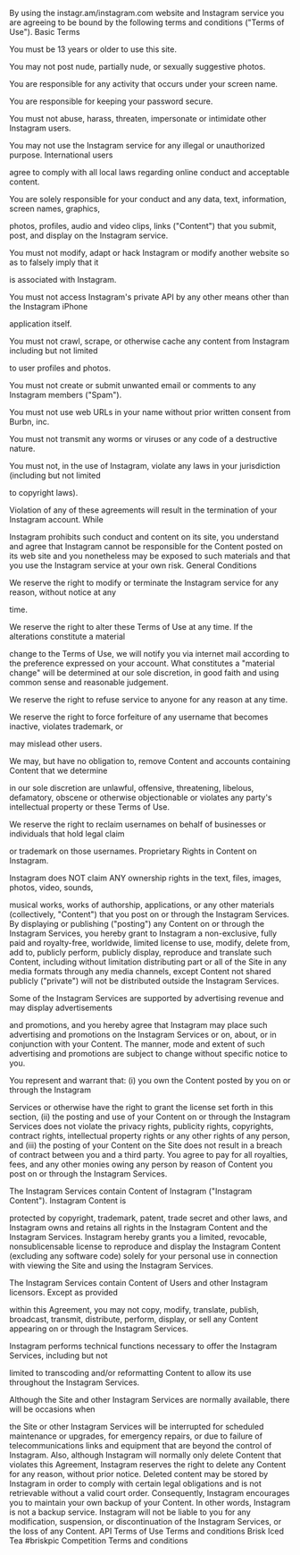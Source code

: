 By using the instagr.am/instagram.com website and Instagram service you are agreeing to be bound by the
following terms and conditions ("Terms of Use").
Basic Terms


You must be 13 years or older to use this site.


You may not post nude, partially nude, or sexually suggestive photos.


You are responsible for any activity that occurs under your screen name.


You are responsible for keeping your password secure.


You must not abuse, harass, threaten, impersonate or intimidate other Instagram users.


You may not use the Instagram service for any illegal or unauthorized purpose. International users


agree to comply with all local laws regarding online conduct and acceptable content.

You are solely responsible for your conduct and any data, text, information, screen names, graphics,

photos, profiles, audio and video clips, links ("Content") that you submit, post, and display on the
Instagram service.

You must not modify, adapt or hack Instagram or modify another website so as to falsely imply that it

is associated with Instagram.

You must not access Instagram's private API by any other means other than the Instagram iPhone

application itself.

You must not crawl, scrape, or otherwise cache any content from Instagram including but not limited

to user profiles and photos.


You must not create or submit unwanted email or comments to any Instagram members ("Spam").


You must not use web URLs in your name without prior written consent from Burbn, inc.


You must not transmit any worms or viruses or any code of a destructive nature.


You must not, in the use of Instagram, violate any laws in your jurisdiction (including but not limited


to copyright laws).

Violation of any of these agreements will result in the termination of your Instagram account. While

Instagram prohibits such conduct and content on its site, you understand and agree that Instagram
cannot be responsible for the Content posted on its web site and you nonetheless may be exposed to
such materials and that you use the Instagram service at your own risk.
General Conditions

We reserve the right to modify or terminate the Instagram service for any reason, without notice at any

time.

We reserve the right to alter these Terms of Use at any time. If the alterations constitute a material

change to the Terms of Use, we will notify you via internet mail according to the preference expressed
on your account. What constitutes a "material change" will be determined at our sole discretion, in
good faith and using common sense and reasonable judgement.


We reserve the right to refuse service to anyone for any reason at any time.


We reserve the right to force forfeiture of any username that becomes inactive, violates trademark, or


may mislead other users.

We may, but have no obligation to, remove Content and accounts containing Content that we determine

in our sole discretion are unlawful, offensive, threatening, libelous, defamatory, obscene or otherwise
objectionable or violates any party's intellectual property or these Terms of Use.

We reserve the right to reclaim usernames on behalf of businesses or individuals that hold legal claim

or trademark on those usernames.
Proprietary Rights in Content on Instagram.

Instagram does NOT claim ANY ownership rights in the text, files, images, photos, video, sounds,

musical works, works of authorship, applications, or any other materials (collectively, "Content") that
you post on or through the Instagram Services. By displaying or publishing ("posting") any Content on
or through the Instagram Services, you hereby grant to Instagram a non-exclusive, fully paid and
royalty-free, worldwide, limited license to use, modify, delete from, add to, publicly perform, publicly
display, reproduce and translate such Content, including without limitation distributing part or all of
the Site in any media formats through any media channels, except Content not shared publicly
("private") will not be distributed outside the Instagram Services.

Some of the Instagram Services are supported by advertising revenue and may display advertisements

and promotions, and you hereby agree that Instagram may place such advertising and promotions on
the Instagram Services or on, about, or in conjunction with your Content. The manner, mode and
extent of such advertising and promotions are subject to change without specific notice to you.

You represent and warrant that: (i) you own the Content posted by you on or through the Instagram

Services or otherwise have the right to grant the license set forth in this section, (ii) the posting and use
of your Content on or through the Instagram Services does not violate the privacy rights, publicity
rights, copyrights, contract rights, intellectual property rights or any other rights of any person, and (iii)
the posting of your Content on the Site does not result in a breach of contract between you and a third
party. You agree to pay for all royalties, fees, and any other monies owing any person by reason of
Content you post on or through the Instagram Services.

The Instagram Services contain Content of Instagram ("Instagram Content"). Instagram Content is

protected by copyright, trademark, patent, trade secret and other laws, and Instagram owns and retains
all rights in the Instagram Content and the Instagram Services. Instagram hereby grants you a limited,
revocable, nonsublicensable license to reproduce and display the Instagram Content (excluding any
software code) solely for your personal use in connection with viewing the Site and using the
Instagram Services.

The Instagram Services contain Content of Users and other Instagram licensors. Except as provided

within this Agreement, you may not copy, modify, translate, publish, broadcast, transmit, distribute,
perform, display, or sell any Content appearing on or through the Instagram Services.

Instagram performs technical functions necessary to offer the Instagram Services, including but not

limited to transcoding and/or reformatting Content to allow its use throughout the Instagram Services.

Although the Site and other Instagram Services are normally available, there will be occasions when

the Site or other Instagram Services will be interrupted for scheduled maintenance or upgrades, for
emergency repairs, or due to failure of telecommunications links and equipment that are beyond the
control of Instagram. Also, although Instagram will normally only delete Content that violates this
Agreement, Instagram reserves the right to delete any Content for any reason, without prior notice.
Deleted content may be stored by Instagram in order to comply with certain legal obligations and is not
retrievable without a valid court order. Consequently, Instagram encourages you to maintain your own
backup of your Content. In other words, Instagram is not a backup service. Instagram will not be liable
to you for any modification, suspension, or discontinuation of the Instagram Services, or the loss of
any Content.
API Terms of Use
Terms and conditions
Brisk Iced Tea #briskpic Competition
Terms and conditions